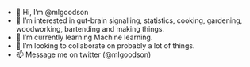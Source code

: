 - 👋 Hi, I’m @mlgoodson
- 👀 I’m interested in gut-brain signalling, statistics, cooking, gardening, woodworking, bartending and making things.
- 🌱 I’m currently learning Machine learning.
- 💞️ I’m looking to collaborate on probably a lot of things.
- 📫 Message me on twitter (@mlgoodson)

<!---
mlgoodson/mlgoodson is a ✨ special ✨ repository because its `README.md` (this file) appears on your GitHub profile.
You can click the Preview link to take a look at your changes.
--->
